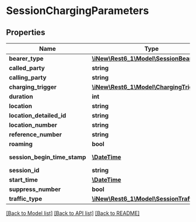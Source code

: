 # SessionChargingParameters

## Properties
Name | Type | Description | Notes
------------ | ------------- | ------------- | -------------
**bearer_type** | [**\iNew\Rest6_1\Model\SessionBearerType**](SessionBearerType.md) | the bearerType | [optional] 
**called_party** | **string** | the calledParty | [optional] 
**calling_party** | **string** | the callingParty | [optional] 
**charging_trigger** | [**\iNew\Rest6_1\Model\ChargingTrigger**](ChargingTrigger.md) | the chargingTrigger | [optional] 
**duration** | **int** | the duration | [optional] 
**location** | **string** | the location | [optional] 
**location_detailed_id** | **string** | the locationDetailedId | [optional] 
**location_number** | **string** | the locationNumber | [optional] 
**reference_number** | **string** | the referenceNumber | [optional] 
**roaming** | **bool** | the roaming | [optional] 
**session_begin_time_stamp** | [**\DateTime**](\DateTime.md) | the sessionBeginTimeStamp | [optional] 
**session_id** | **string** | the sessionId | [optional] 
**start_time** | [**\DateTime**](\DateTime.md) | the startTime | [optional] 
**suppress_number** | **bool** | the suppressNumber | [optional] 
**traffic_type** | [**\iNew\Rest6_1\Model\SessionTrafficType**](SessionTrafficType.md) | the trafficType | [optional] 

[[Back to Model list]](../README.md#documentation-for-models) [[Back to API list]](../README.md#documentation-for-api-endpoints) [[Back to README]](../README.md)


